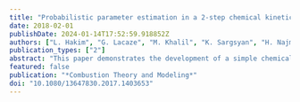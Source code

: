 ```yaml
---
title: "Probabilistic parameter estimation in a 2-step chemical kinetics model for n-dodecane jet autoignition"
date: 2018-02-01
publishDate: 2024-01-14T17:52:59.918852Z
authors: ["L. Hakim", "G. Lacaze", "M. Khalil", "K. Sargsyan", "H. Najm", "J. Oefelein"]
publication_types: ["2"]
abstract: "This paper demonstrates the development of a simple chemical kinetics model designed for autoignition of n-dodecane in air using Bayesian inference with a model-error representation. The model error, i.e. intrinsic discrepancy from a high-fidelity benchmark model, is represented by allowing additional variability in selected parameters. Subsequently, we quantify predictive uncertainties in the results of autoignition simulations of homogeneous reactors at realistic diesel engine conditions. We demonstrate that these predictive error bars capture model error as well. The uncertainty propagation is performed using non-intrusive spectral projection that can also be used in principle with larger scale computations, such as large eddy simulation. While the present calibration is performed to match a skeletal mechanism, it can be done with equal success using experimental data only (e.g. shock-tube measurements). Since our method captures the error associated with structural model simplifications, we believe that the optimised model could then lead to better qualified predictions of autoignition delay time in high-fidelity large eddy simulations than the existing detailed mechanisms. This methodology provides a way to reduce the cost of reaction kinetics in simulations systematically, while quantifying the accuracy of predictions of important target quantities."
featured: false
publication: "*Combustion Theory and Modeling*"
doi: "10.1080/13647830.2017.1403653"
---
```


